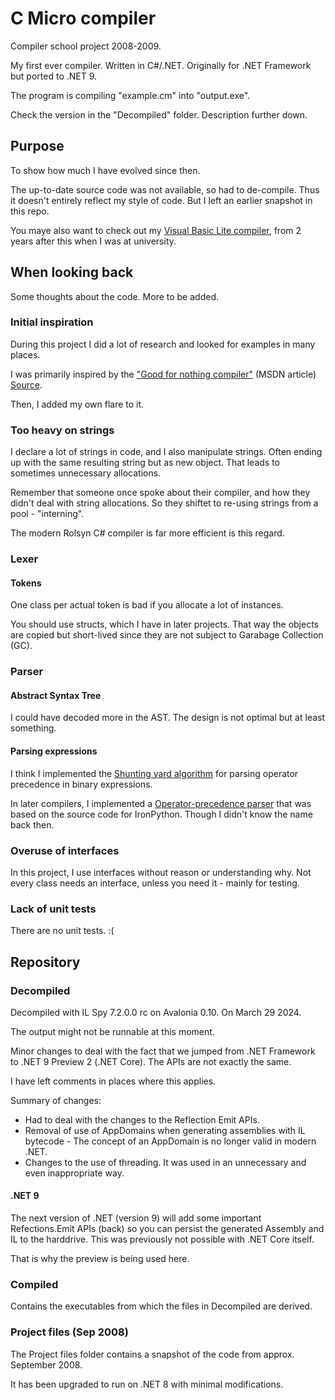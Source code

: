 # C Micro compiler

Compiler school project 2008-2009.

My first ever compiler. Written in C#/.NET. Originally for .NET Framework but ported to .NET 9.

The program is compiling "example.cm" into "output.exe".

Check the version in the "Decompiled" folder. Description further down.

## Purpose

To show how much I have evolved since then.

The up-to-date source code was not available, so had to de-compile. Thus it doesn't entirely reflect my style of code. But I left an earlier snapshot in this repo.

You maye also want to check out my [Visual Basic Lite compiler](https://github.com/marinasundstrom/vb-lite-compiler), from 2 years after this when I was at university.

## When looking back

Some thoughts about the code. More to be added.

### Initial inspiration

During this project I did a lot of research and looked for examples in many places.

I was primarily inspired by the ["Good for nothing compiler"](https://learn.microsoft.com/en-us/archive/msdn-magazine/2008/february/create-a-language-compiler-for-the-net-framework-using-csharp) (MSDN article) [Source](https://github.com/johandanforth/good-for-nothing-compiler).

Then, I added my own flare to it.

### Too heavy on strings

I declare a lot of strings in code, and I also manipulate strings. Often ending up with the same resulting string but as new object. That leads to sometimes unnecessary allocations.

Remember that someone once spoke about their compiler, and how they didn't deal with string allocations. So they shiftet to re-using strings from a pool - "interning".

The modern Rolsyn C# compiler is far more efficient is this regard.

### Lexer

#### Tokens

One class per actual token is bad if you allocate a lot of instances. 

You should use structs, which I have in later projects. That way the objects are copied but short-lived since they are not subject to Garabage Collection (GC).

### Parser

#### Abstract Syntax Tree

I could have decoded more in the AST. The design is not optimal but at least something.

#### Parsing expressions

I think I implemented the [Shunting yard algorithm](https://en.wikipedia.org/wiki/Shunting_yard_algorithm) for parsing operator precedence in binary expressions.

In later compilers, I implemented a [Operator-precedence parser](https://en.wikipedia.org/wiki/Operator-precedence_parser) that was based on the source code for IronPython. Though I didn't know the name back then.

### Overuse of interfaces

In this project, I use interfaces without reason or understanding why. Not every class needs an interface, unless you need it - mainly for testing.

### Lack of unit tests

There are no unit tests. :(

## Repository

### Decompiled

Decompiled with IL Spy 7.2.0.0 rc on Avalonia 0.10. On March 29 2024.

The output might not be runnable at this moment.

Minor changes to deal with the fact that we jumped from .NET Framework to .NET 9 Preview 2 (.NET Core). The APIs are not exactly the same.

I have left comments in places where this applies.

Summary of changes:

* Had to deal with the changes to the Reflection Emit APIs.
* Removal of use of AppDomains when generating assemblies with IL bytecode - The concept of an AppDomain is no longer valid in modern .NET.
* Changes to the use of threading. It was used in an unnecessary and even inappropriate way.

#### .NET 9

The next version of .NET (version 9) will add some important Refections.Emit APIs (back) so you can persist the generated Assembly and IL to the harddrive. This was previously not possible with .NET Core itself.

That is why the preview is being used here.

### Compiled

Contains the executables from which the files in Decompiled are derived. 

### Project files (Sep 2008)

The Project files folder contains a snapshot of the code from approx. September 2008. 

It has been upgraded to run on .NET 8 with minimal modifications.
